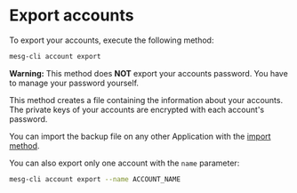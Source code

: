 # Export accounts

To export your accounts, execute the following method:

```bash
mesg-cli account export
```

**Warning:** This method does **NOT** export your accounts password. You have to manage your password yourself.

This method creates a file containing the information about your accounts. The private keys of your accounts are encrypted with each account's password.

You can import the backup file on any other Application with the [import method](/./account/import.md).

You can also export only one account with the `name` parameter:

```bash
mesg-cli account export --name ACCOUNT_NAME
```



